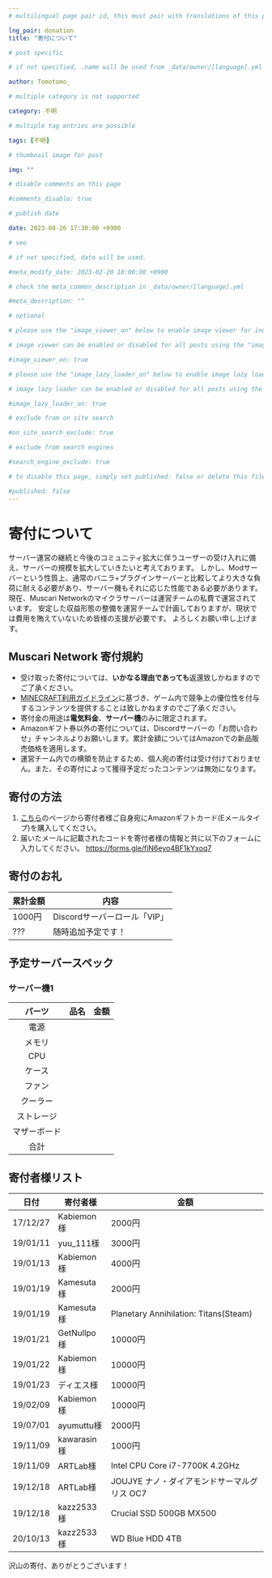 ```yaml
---
# multilingual page pair id, this must pair with translations of this page. (This name must be unique)

lng_pair: donation
title: "寄付について"

# post specific

# if not specified, .name will be used from _data/owner/[language].yml

author: Tomotomo_

# multiple category is not supported

category: 不明

# multiple tag entries are possible

tags: [不明]

# thumbnail image for post

img: ""

# disable comments on this page

#comments_disable: true

# publish date

date: 2023-08-26 17:30:00 +0900

# seo

# if not specified, date will be used.

#meta_modify_date: 2023-02-20 18:00:00 +0900

# check the meta_common_description in _data/owner/[language].yml

#meta_description: ""

# optional

# please use the "image_viewer_on" below to enable image viewer for individual pages or posts (_posts/ or [language]/_posts folders).

# image viewer can be enabled or disabled for all posts using the "image_viewer_posts: true" setting in _data/conf/main.yml.

#image_viewer_on: true

# please use the "image_lazy_loader_on" below to enable image lazy loader for individual pages or posts (_posts/ or [language]/_posts folders).

# image lazy loader can be enabled or disabled for all posts using the "image_lazy_loader_posts: true" setting in _data/conf/main.yml.

#image_lazy_loader_on: true

# exclude from on site search

#on_site_search_exclude: true

# exclude from search engines

#search_engine_exclude: true

# to disable this page, simply set published: false or delete this file

#published: false
---
```

# 寄付について
サーバー運営の継続と今後のコミュニティ拡大に伴うユーザーの受け入れに備え、サーバーの規模を拡大していきたいと考えております。
しかし、Modサーバーという性質上、通常のバニラ+プラグインサーバーと比較してより大きな負荷に耐える必要があり、サーバー機もそれに応じた性能である必要があります。
現在、Muscari Networkのマイクラサーバーは運営チームの私費で運営されています。
安定した収益形態の整備を運営チームで計画しておりますが、現状では費用を賄えていないため皆様の支援が必要です。
よろしくお願い申し上げます。

## Muscari Network 寄付規約 <a id="donation_agreement"></a>
- 受け取った寄付については、**いかなる理由であっても**返還致しかねますのでご了承ください。
- [MINECRAFT利用ガイドライン](https://www.minecraft.net/ja-jp/usage-guidelines#commercial)に基づき、ゲーム内で競争上の優位性を付与するコンテンツを提供することは致しかねますのでご了承ください。
- 寄付金の用途は**電気料金**、**サーバー機**のみに限定されます。
- Amazonギフト券以外の寄付については、Discordサーバーの「お問い合わせ」チャンネルよりお願いします。累計金額についてはAmazonでの新品販売価格を適用します。
- 運営チーム内での横領を防止するため、個人宛の寄付は受け付けておりません。また、その寄付によって獲得予定だったコンテンツは無効になります。

## 寄付の方法
1. [こちら](https://www.amazon.co.jp/gp/product/B004N3APGO?pf_rd_m=A3P5ROKL5A1OLE&pf_rd_s=merchandised-search-8&pf_rd_r=EMEDJ41ASMDRDD7CTX1G&pf_rd_t=101&pf_rd_p=f6d06aba-172a-4d69-9cae-3798dd825ba8&pf_rd_i=2351652051&linkCode=ll2&tag=129742-22&linkId=b869221ebd1294cb464e1da52a06237d)のページから寄付者様ご自身宛にAmazonギフトカード(Eメールタイプ)を購入してください。
2. 届いたメールに記載されたコードを寄付者様の情報と共に以下のフォームに入力してください。
https://forms.gle/fiN6eyo4BF1kYxoq7

## 寄付のお礼
| 累計金額  | 内容                  |
| ----- | ------------------- |
| 1000円 | Discordサーバーロール「VIP」 |
| ???   | 随時追加予定です！           |

## 予定サーバースペック
### サーバー機1
|  パーツ   | 品名  | 金額  |
| :------: | :---: | :---: |
|   電源   |     |     |
|  メモリ   |     |     |
|  CPU   |     |     |
|  ケース   |     |     |
|  ファン   |     |     |
|  クーラー  |     |     |
| ストレージ  |     |     |
| マザーボード |     |     |
|   合計   |     |     |

## 寄付者様リスト
| 日付       | 寄付者様       | 金額                                    |
| -------- | ---------- | ------------------------------------- |
| 17/12/27 | Kabiemon様  | 2000円                                 |
| 19/01/11 | yuu_111様   | 3000円                                 |
| 19/01/13 | Kabiemon様  | 4000円                                 |
| 19/01/19 | Kamesuta様  | 2000円                                 |
| 19/01/19 | Kamesuta様  | Planetary Annihilation: Titans(Steam) |
| 19/01/21 | GetNullpo様 | 10000円                                |
| 19/01/22 | Kabiemon様  | 10000円                                |
| 19/01/23 | ディエス様      | 10000円                                |
| 19/02/09 | Kabiemon様  | 10000円                                |
| 19/07/01 | ayumuttu様  | 2000円                                 |
| 19/11/09 | kawarasin様 | 1000円                                 |
| 19/11/09 | ARTLab様    | Intel CPU Core i7-7700K 4.2GHz        |
| 19/12/18 | ARTLab様    | JOUJYE ナノ・ダイアモンドサーマルグリス OC7           |
| 19/12/18 | kazz2533様  | Crucial SSD 500GB MX500               |
| 20/10/13 | kazz2533様  | WD Blue HDD 4TB                       |

沢山の寄付、ありがとうございます！